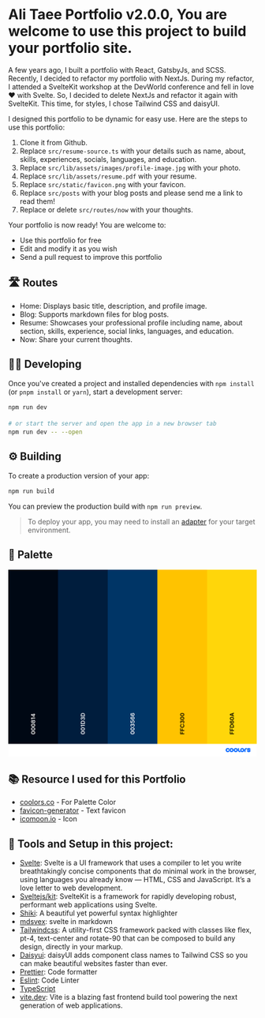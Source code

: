 # Ali Taee Portfolio v2.0.0, You are welcome to use this project to build your portfolio site.

A few years ago, I built a portfolio with React, GatsbyJs, and SCSS. Recently, I decided to refactor my portfolio with NextJs. During my refactor, I attended a SvelteKit workshop at the DevWorld conference and fell in love ❤️ with Svelte. So, I decided to delete NextJs and refactor it again with SvelteKit. This time, for styles, I chose Tailwind CSS and daisyUI.

I designed this portfolio to be dynamic for easy use. Here are the steps to use this portfolio:

1. Clone it from Github.
2. Replace `src/resume-source.ts` with your details such as name, about, skills, experiences, socials, languages, and education.
3. Replace `src/lib/assets/images/profile-image.jpg` with your photo.
4. Replace `src/lib/assets/resume.pdf` with your resume.
5. Replace `src/static/favicon.png` with your favicon.
6. Replace `src/posts` with your blog posts and please send me a link to read them!
7. Replace or delete `src/routes/now` with your thoughts.

Your portfolio is now ready! You are welcome to:

- Use this portfolio for free
- Edit and modify it as you wish
- Send a pull request to improve this portfolio

## 🛣️ Routes

- Home: Displays basic title, description, and profile image.
- Blog: Supports markdown files for blog posts.
- Resume: Showcases your professional profile including name, about section, skills, experience, social links, languages, and education.
- Now: Share your current thoughts.

## 🧑‍💻 Developing

Once you've created a project and installed dependencies with `npm install` (or `pnpm install` or `yarn`), start a development server:

```bash
npm run dev

# or start the server and open the app in a new browser tab
npm run dev -- --open
```

## ⚙️ Building

To create a production version of your app:

```bash
npm run build
```

You can preview the production build with `npm run preview`.

> To deploy your app, you may need to install an [adapter](https://kit.svelte.dev/docs/adapters) for your target environment.

## 🎨 Palette

![Palette colors](./palette.png)

## 📚 Resource I used for this Portfolio

- [coolors.co](https://coolors.co/) - For Palette Color
- [favicon-generator](https://favicon.io/favicon-generator/) - Text favicon
- [icomoon.io](https://icomoon.io/) - Icon

## 🧰 Tools and Setup in this project:

- [Svelte](https://svelte.dev/): Svelte is a UI framework that uses a compiler to let you write breathtakingly concise components that do minimal work in the browser, using languages you already know — HTML, CSS and JavaScript. It’s a love letter to web development.
- [Sveltejs/kit](https://svelte.dev/docs/kit/@sveltejs-kit): SvelteKit is a framework for rapidly developing robust, performant web applications using Svelte.
- [Shiki](https://shiki.matsu.io/): A beautiful yet powerful syntax highlighter
- [mdsvex](https://mdsvex.pngwn.io/): svelte in markdown
- [Tailwindcss](https://tailwindcss.com/): A utility-first CSS framework packed with classes like flex, pt-4, text-center and rotate-90 that can be composed to build any design, directly in your markup.
- [Daisyui](https://daisyui.com/): daisyUI adds component class names to Tailwind CSS so you can make beautiful websites faster than ever.
- [Prettier](https://prettier.io/): Code formatter
- [Eslint](https://eslint.org/): Code Linter
- [TypeScript](https://www.typescriptlang.org/)
- [vite.dev](https://vite.dev/): Vite is a blazing fast frontend build tool powering the next generation of web applications.
